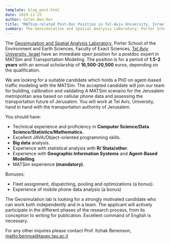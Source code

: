 ```yaml
---
template: blog_post.html
date: 2019-11-25
author: Golan Ben-Dor
title: "MATSim-related Post-Doc Position in Tel-Aviv University, Israel"
summary: The Geosimulation and Spatial Analysis Laboratory, Porter School of the Environment and Earth Sciences, Faculty of Exact Sciences, Tel Aviv University, Israel have an immediate open position for a postdoc expert in MATSim and Transportation Modeling.
---
```






The [Geosimulation and Spatial Analysis Laboratory](https://www.geosimlab.org/), Porter School of the Environment and Earth Sciences, Faculty of Exact Sciences, [Tel Aviv University, Israel](https://english.tau.ac.il/) have an immediate open position for a postdoc expert in MATSim and Transportation Modeling. The position is for a period of **1.5-2 years** with an annual scholarship of **16,500-20,500** euros, depending on the qualification.

We are looking for a suitable candidate which holds a PhD on agent-based traffic modeling with the MATSim. The accepted candidate will join our team for building, calibration and validating A MATSim scenario for the Jerusalem metropolitan area based on cellular phone data and assessing the transportation future of Jerusalem. You will work at Tel Aviv, University, hand in hand with the transportation authority of Jerusalem.

You should have:

- Technical experience and proficiency in **Computer Science/Data Science/Statistics/Mathematics.**
- Excellent JAVA/Object-oriented programming skills.
- **Big data** analysis.
- Experience with statistical analysis with **R/ Stata/other**.
- Experience with **Geographic Information Systems** and **Agent-Based Modelling**.
- MATSim experience **(mandatory)**.

Bonuses:

- Fleet assignment, dispatching, pooling and optimizations (a bonus).
- Experience of mobile phone data analysis (a bonus)

The Geosimulation lab is looking for a strongly motivated candidate who can work both independently and in a team. The applicant will actively participate in the different phases of the research process, from its conception to writing for publication. Excellent command of English is necessary.

For any other inquires please contact Prof. Itzhak Benenson,  <mailto:bennya@tauex.tau.ac.il>


